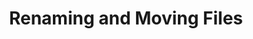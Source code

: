 ---
layout: module
title: Renaming and Moving Files
pre-requisites: CONT-CLI-14_Creating-repository-local
learning-objective: Discover Git commands for renaming and moving tracked files.
screens:
  - video-slide:
      title: Renaming and Moving Files
      video: https://www.youtube.com/watch?v=r5C6yXNaSGo
      video-script:
        - do: "Type `touch moveme.md`"
          say: "Let's create two files we can throw away later. We will call the first one moveme.md"
        - do: "Type `touch badname.md`"
          say: "And we will call the other one badname.md"
        - do: "Type `git add .`"
          say: "Then we will use a shortcut to add both of these files to the staging area. By using a . in place of the file name, we tell git to add all of the untracked and modified files in our working tree to the staging area. This can be a helpful command, but it can also be dangerous. "
        - do: "Type `git status`"
          say: "The staging area allows us to confirm that the commit will look as we intended."
        - do: "Type `git commit -m\"Create throw away files\"`"
          say: "Now that we have created our branch, let's commit our files."
        - do: "Type `mkdir places`"
          say: "Let's say you want to reorganize your files and move the moveme.md file into a places folder. First let's create our folder."
        - do: "Type `git mv moveme.md places/moveme.md`"
          say: "Then we will use the git mv command to move the file. The command takes two arguments, the current path of the file and the new path."
        - do: "Type `git status`"
          say: "Now when we type git status, we can see that git has moved the file for us and added it to the staging area."
        - do: "Type `git commit -m\"move moveme to places folder\"`"
          say: "All we need to do is commit the file."
        - do: "Type `git mv badname.md goodname.md`"
          say: "We can use the exact same command to rename our badname file. Go ahead and try it now."
        - do: "Type `git status`"
          say: "Once again, when we run the status command, git shows this is a renamed file and adds it to the staging area. All we need to do is commit it."
      production-notes:
  - lab:
      title: Renaming Files
      id: CONT-CLI-15-lab-01
      presenter-script:
        - Go ahead and practice renaming files on your own.
      steps:
        - description: Rename the badname.md file to goodname.md.
          id: CONT-CLI-15-rename
        - description: When you are finished, commit your file changes.
          id: CONT-CLI-15-commit
additional-labs:
additional-questions:
resources:
  - title: "Video: GitHub & Git Foundations - Move"
    url: https://youtu.be/ipdgyfPq8FE

---